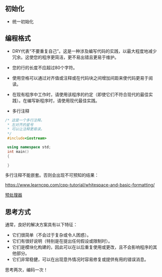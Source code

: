 ## 初始化
* 统一初始化

## 编程格式

* DRY代表“不要重复自己”。这是一种涉及编写代码的实践，以最大程度地减少冗余。这使您的程序更简洁，更不易出错且更易于维护。

* 您的行的长度不应超过80个字符。

* 使用空格可以通过对齐值或注释或在代码块之间增加间距来使代码更易于阅读。

* 在现有程序中工作时，请使用该程序的约定（即使它们不符合现代的最佳实践）。在编写新程序时，请使用现代最佳实践。

* 多行注释
``` c++
/* 这是一个多行注释。
 * 左对齐的星号
 * 可以让注释更易读。
 */
 #include<iostream>

 using namespace std;
 int main()
 {
     
 }
```
多行注释不能嵌套。否则会出现不可预知的结果：


https://www.learncpp.com/cpp-tutorial/whitespace-and-basic-formatting/

[预处理器](https://www.learncpp.com/cpp-tutorial/introduction-to-the-preprocessor/)

## 思考方式
通常，良好的解决方案具有以下特征：

* 它们很简单（不会过于复杂或令人困惑）。
* 它们有很好说明（特别是在提出任何假设或限制时）。
* 它们是模块化构建的，因此可以在以后重复使用或更改，且不会影响程序的其他部分。
* 它们非常稳健，可以在出现意外情况时容易修复或提供有用的错误消息。

思考两次，编码一次！

